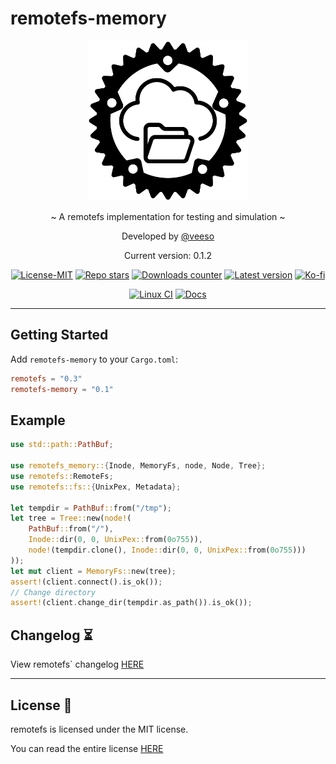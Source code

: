 # remotefs-memory

<p align="center">
  <img src="https://raw.githubusercontent.com/remotefs-rs/remotefs-rs/main/assets/logo.png" alt="logo" width="256" height="256" />
</p>

<p align="center">~ A remotefs implementation for testing and simulation ~</p>

<p align="center">Developed by <a href="https://veeso.github.io/" target="_blank">@veeso</a></p>
<p align="center">Current version: 0.1.2</p>

<p align="center">
  <a href="https://opensource.org/licenses/MIT"
    ><img
      src="https://img.shields.io/badge/License-MIT-teal.svg"
      alt="License-MIT"
  /></a>
  <a href="https://github.com/remotefs-rs/remotefs-rs-memory/stargazers"
    ><img
      src="https://img.shields.io/github/stars/remotefs-rs/remotefs-rs-memory.svg?style=badge"
      alt="Repo stars"
  /></a>
  <a href="https://crates.io/crates/remotefs-memory"
    ><img
      src="https://img.shields.io/crates/d/remotefs-memory.svg"
      alt="Downloads counter"
  /></a>
  <a href="https://crates.io/crates/remotefs-memory"
    ><img
      src="https://img.shields.io/crates/v/remotefs-memory.svg"
      alt="Latest version"
  /></a>
  <a href="https://ko-fi.com/veeso">
    <img
      src="https://img.shields.io/badge/donate-ko--fi-red"
      alt="Ko-fi"
  /></a>
</p>
<p align="center">
  <a href="https://github.com/remotefs-rs/remotefs-rs-memory/actions"
    ><img
      src="https://github.com/remotefs-rs/remotefs-rs-memory/workflows/linux/badge.svg"
      alt="Linux CI"
  /></a>
  <a href="https://docs.rs/remotefs-memory"
    ><img
      src="https://docs.rs/remotefs-memory/badge.svg"
      alt="Docs"
  /></a>
</p>

---

## Getting Started

Add `remotefs-memory` to your `Cargo.toml`:

```toml
remotefs = "0.3"
remotefs-memory = "0.1"
```

## Example

```rust
use std::path::PathBuf;

use remotefs_memory::{Inode, MemoryFs, node, Node, Tree};
use remotefs::RemoteFs;
use remotefs::fs::{UnixPex, Metadata};

let tempdir = PathBuf::from("/tmp");
let tree = Tree::new(node!(
    PathBuf::from("/"),
    Inode::dir(0, 0, UnixPex::from(0o755)),
    node!(tempdir.clone(), Inode::dir(0, 0, UnixPex::from(0o755)))
));
let mut client = MemoryFs::new(tree);
assert!(client.connect().is_ok());
// Change directory
assert!(client.change_dir(tempdir.as_path()).is_ok());
```

## Changelog ⏳

View remotefs` changelog [HERE](CHANGELOG.md)

---

## License 📃

remotefs is licensed under the MIT license.

You can read the entire license [HERE](LICENSE)
